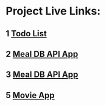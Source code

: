 # Project Live Links:

## 1 [Todo List](https://vasu-todo-list-react-app.netlify.app/)

## 2 [Meal DB API App ](https://vasu-rock-paper-scissors.netlify.app/)

## 3 [Meal DB API App ](https://vasu-meal-db-api.netlify.app/)

## 5 [Movie App](https://vasu-movie-api-react-app.netlify.app/)
